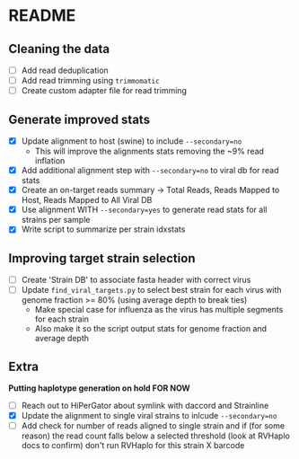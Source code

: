 # README

## Cleaning the data

- [ ] Add read deduplication
- [ ] Add read trimming using `trimmomatic`
- [ ] Create custom adapter file for read trimming

## Generate improved stats

- [x] Update alignment to host (swine) to include `--secondary=no`
  - This will improve the alignments stats removing the ~9% read inflation
- [x] Add additional alignment step with `--secondary=no` to viral db for read stats
- [x] Create an on-target reads summary -> Total Reads, Reads Mapped to Host, Reads Mapped to All Viral DB
- [x] Use alignment WITH `--secondary=yes` to generate read stats for all strains per sample
- [x] Write script to summarize per strain idxstats

## Improving target strain selection

- [ ] Create 'Strain DB' to associate fasta header with correct virus
- [ ] Update `find_viral_targets.py` to select best strain for each virus with genome fraction >= 80% (using average depth to break ties)
  - Make special case for influenza as the virus has multiple segments for each strain
  - Also make it so the script output stats for genome fraction and average depth

## Extra

**Putting haplotype generation on hold FOR NOW**

- [ ] Reach out to HiPerGator about symlink with daccord and Strainline
- [x] Update the alignment to single viral strains to inlcude `--secondary=no`
- [ ] Add check for number of reads aligned to single strain and if (for some reason) the read count falls below a selected threshold (look at RVHaplo docs to confirm) don't run RVHaplo for this strain X barcode